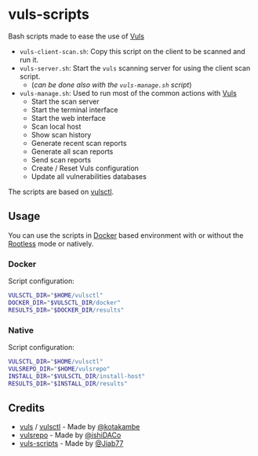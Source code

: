 # vuls-scripts

Bash scripts made to ease the use of [Vuls](https://vuls.io/)

* `vuls-client-scan.sh`: Copy this script on the client to be scanned and run it.
* `vuls-server.sh`: Start the `vuls` scanning server for using the client scan script.
  * (_can be done also with the `vuls-manage.sh` script_)
* `vuls-manage.sh`: Used to run most of the common actions with [Vuls](https://github.com/future-architect/vuls)
  * Start the scan server
  * Start the terminal interface
  * Start the web interface
  * Scan local host
  * Show scan history
  * Generate recent scan reports
  * Generate all scan reports
  * Send scan reports
  * Create / Reset Vuls configuration
  * Update all vulnerabilities databases

The scripts are based on [vulsctl](https://vuls.io/docs/en/install-with-vulsctl.html).

## Usage

You can use the scripts in [Docker](https://docs.docker.com/engine/) based environment with or without the [Rootless](https://docs.docker.com/engine/security/rootless/) mode or natively.

### Docker

Script configuration:

```bash
VULSCTL_DIR="$HOME/vulsctl"
DOCKER_DIR="$VULSCTL_DIR/docker"
RESULTS_DIR="$DOCKER_DIR/results"
```

### Native

Script configuration:

```bash
VULSCTL_DIR="$HOME/vulsctl"
VULSREPO_DIR="$HOME/vulsrepo"
INSTALL_DIR="$VULSCTL_DIR/install-host"
RESULTS_DIR="$INSTALL_DIR/results"
```

## Credits

* [vuls](https://github.com/vulsdoc/vuls) / [vulsctl](https://github.com/vulsio/vulsctl) - Made by [@kotakambe](https://github.com/kotakanbe)
* [vulsrepo](https://github.com/ishiDACo/vulsrepo) - Made by [@ishiDACo](https://github.com/ishiDACo)
* [vuls-scripts](https://github.com/Jiab77/vuls-scripts) - Made by [@Jiab77](https://github.com/Jiab77)
